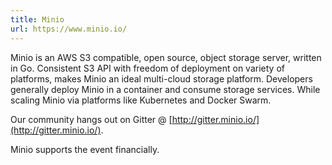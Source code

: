 ```yaml
---
title: Minio
url: https://www.minio.io/
---
```


Minio is an AWS S3 compatible, open source, object storage server,
written in Go. Consistent S3 API with freedom of deployment on variety
of platforms, makes Minio an ideal multi-cloud storage platform.
Developers generally deploy Minio in a container and consume storage
services. While scaling Minio via platforms like Kubernetes and Docker
Swarm.

Our community hangs out on Gitter @ [http://gitter.minio.io/](http://gitter.minio.io/).

Minio supports the event financially.
